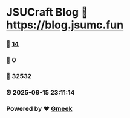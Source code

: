 # JSUCraft Blog :link: https://blog.jsumc.fun 
### :page_facing_up: [14](https://blog.jsumc.fun/tag.html) 
### :speech_balloon: 0 
### :hibiscus: 32532 
### :alarm_clock: 2025-09-15 23:11:14 
### Powered by :heart: [Gmeek](https://github.com/Meekdai/Gmeek)
